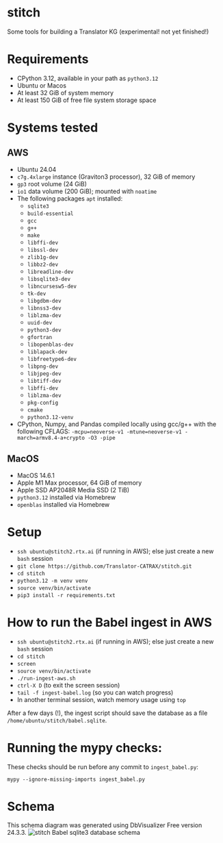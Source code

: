 # stitch
Some tools for building a Translator KG (experimental! not yet finished!) 

# Requirements
- CPython 3.12, available in your path as `python3.12`
- Ubuntu or Macos
- At least 32 GiB of system memory
- At least 150 GiB of free file system storage space

# Systems tested

## AWS 
- Ubuntu 24.04
- `c7g.4xlarge` instance (Graviton3 processor), 32 GiB of memory
- `gp3` root volume (24 GiB)
- `io1` data volume (200 GiB); mounted with `noatime`
- The following packages `apt` installed: 
  - `sqlite3`
  - `build-essential` 
  - `gcc` 
  - `g++` 
  - `make` 
  - `libffi-dev` 
  - `libssl-dev` 
  - `zlib1g-dev` 
  - `libbz2-dev` 
  - `libreadline-dev` 
  - `libsqlite3-dev` 
  - `libncursesw5-dev` 
  - `tk-dev` 
  - `libgdbm-dev` 
  - `libnss3-dev` 
  - `liblzma-dev`
  - `uuid-dev`
  - `python3-dev`
  - `gfortran` 
  - `libopenblas-dev` 
  - `liblapack-dev`
  - `libfreetype6-dev` 
  - `libpng-dev` 
  - `libjpeg-dev`
  - `libtiff-dev` 
  - `libffi-dev` 
  - `liblzma-dev`
  - `pkg-config` 
  - `cmake`
  - `python3.12-venv`
- CPython, Numpy, and Pandas compiled locally using gcc/g++ with the following CFLAGS:
```-mcpu=neoverse-v1 -mtune=neoverse-v1 -march=armv8.4-a+crypto -O3 -pipe```

## MacOS
- MacOS 14.6.1
- Apple M1 Max processor, 64 GiB of memory
- Apple SSD AP2048R Media SSD (2 TiB)
- `python3.12` installed via Homebrew
- `openblas` installed via Homebrew

# Setup
- `ssh ubuntu@stitch2.rtx.ai` (if running in AWS); else just create a new `bash` session
- `git clone https://github.com/Translator-CATRAX/stitch.git`
- `cd stitch`
- `python3.12 -m venv venv`
- `source venv/bin/activate`
- `pip3 install -r requirements.txt`

# How to run the Babel ingest in AWS
- `ssh ubuntu@stitch2.rtx.ai` (if running in AWS); else just create a new `bash` session
- `cd stitch`
- `screen`
- `source venv/bin/activate`
- `./run-ingest-aws.sh`
- `ctrl-X D` (to exit the screen session)
- `tail -f ingest-babel.log` (so you can watch progress)
- In another terminal session, watch memory usage using `top`

After a few days (!), the ingest script should save the database as a file
`/home/ubuntu/stitch/babel.sqlite`.

# Running the mypy checks:
These checks should be run before any commit to `ingest_babel.py`:
```
mypy --ignore-missing-imports ingest_babel.py
```

# Schema
This schema diagram was generated using DbVisualizer Free version 24.3.3.
![stitch Babel sqlite3 database schema](schema.png)

